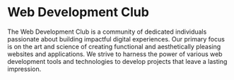 # Web Development Club

The Web Development Club is a community of dedicated individuals passionate about building impactful digital experiences. Our primary focus is on the art and science of creating functional and aesthetically pleasing websites and applications. We strive to harness the power of various web development tools and technologies to develop projects that leave a lasting impression.
